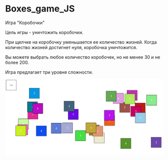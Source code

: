 # Boxes_game_JS
 Игра "Коробочки" 

Цель игры - уничтожить коробочки.

При щелчке на коробочку уменьшается ее количество жизней. Когда количество жизней достигнет нуля, коробочка уничтожится.

Вы можете выбрать любое количество коробочек, но не менее 30 и не более 200.

Игра предлагает три уровня сложности.

![1](https://github.com/Presstomsk/Boxes_game_JS/blob/main/JPG/game.jpg)
